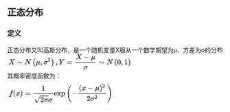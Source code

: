 ## 正态分布
### 定义
正态分布又叫高斯分布，是一个随机变量X服从一个数学期望为μ、方差为σ的分布　　
![](src/formula_0.png)  
其概率密度函数为：  
![](src/formula_1.png)